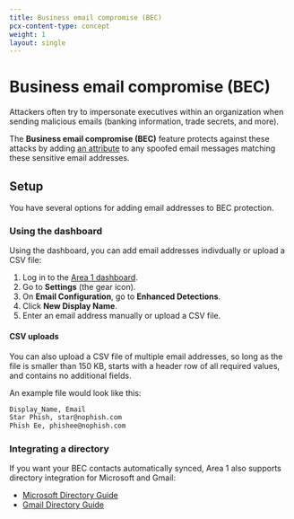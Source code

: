 ```yaml
---
title: Business email compromise (BEC)
pcx-content-type: concept
weight: 1
layout: single
---
```


# Business email compromise (BEC)

Attackers often try to impersonate executives within an organization when sending malicious emails (banking information, trade secrets, and more).

The **Business email compromise (BEC)** feature protects against these attacks by adding [an attribute](/email-security/reference/dispositions-and-attributes/#attributes) to any spoofed email messages matching these sensitive email addresses.

## Setup

You have several options for adding email addresses to BEC protection.

### Using the dashboard

Using the dashboard, you can add email addresses indivdually or upload a CSV file:

1. Log in to the [Area 1 dashboard](https://horizon.area1security.com/).
2. Go to **Settings** (the gear icon).
3. On **Email Configuration**, go to **Enhanced Detections**.
4. Click **New Display Name**.
5. Enter an email address manually or upload a CSV file.

#### CSV uploads

You can also upload a CSV file of multiple email addresses, so long as the file is smaller than 150 KB, starts with a header row of all required values, and contains no additional fields.

An example file would look like this:

```txt
Display_Name, Email
Star Phish, star@nophish.com
Phish Ee, phishee@nophish.com
```

### Integrating a directory

If you want your BEC contacts automatically synced, Area 1 also supports directory integration for Microsoft and Gmail:

- [Microsoft Directory Guide](/email-security/static/O365-Directory-Integration-Guide.pdf)
- [Gmail Directory Guide](/email-security/static/Deployment_and_Configuration_Guide_Directory_Integration_for_Gmail.pdf)